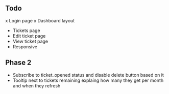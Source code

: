 ## Todo

x Login page
x Dashboard layout

- Tickets page
- Edit ticket page
- View ticket page
- Responsive

## Phase 2

- Subscribe to ticket_opened status and disable delete button based on it
- Tooltip next to tickets remaining explaing how many they get per month and when they refresh
